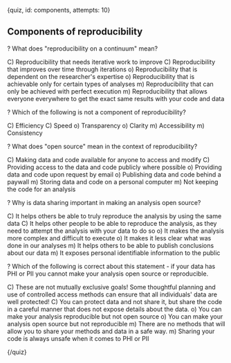 
{quiz, id: components, attempts: 10}

## Components of reproducibility

? What does "reproducibility on a continuum" mean?

C) Reproducibility that needs iterative work to improve
C) Reproducibility that improves over time through iterations
o) Reproducibility that is dependent on the researcher's expertise
o) Reproducibility that is achievable only for certain types of analyses
m) Reproducibility that can only be achieved with perfect execution
m) Reproducibility that allows everyone everywhere to get the exact same results with your code and data

? Which of the following is not a component of reproducibility?

C) Efficiency
C) Speed
o) Transparency
o) Clarity
m) Accessibility
m) Consistency


? What does "open source" mean in the context of reproducibility?

C) Making data and code available for anyone to access and modify
C) Providing access to the data and code publicly where possible
o) Providing data and code upon request by email
o) Publishing data and code behind a paywall
m) Storing data and code on a personal computer
m) Not keeping the code for an analysis

? Why is data sharing important in making an analysis open source?

C) It helps others be able to truly reproduce the analysis by using the same data
C) It helps other people to be able to reproduce the analysis, as they need to attempt the analysis with your data to do so
o) It makes the analysis more complex and difficult to execute
o) It makes it less clear what was done in our analyses
m) It helps others to be able to publish conclusions about our data
m) It exposes personal identifiable information to the public


? Which of the following is correct about this statement - if your data has PHI or PII you cannot make your analysis open source or reproducible.

C) These are not mutually exclusive goals! Some thoughtful planning and use of controlled access methods can ensure that all individuals' data are well protected!
C) You can protect data and not share it, but share the code in a careful manner that does not expose details about the data.
o) You can make your analysis reproducible but not open source
o) You can make your analysis open source but not reproducible
m) There are no methods that will allow you to share your methods and data in a safe way.
m) Sharing your code is always unsafe when it comes to PHI or PII


{/quiz}
